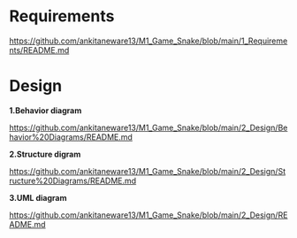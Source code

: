 # Requirements
https://github.com/ankitaneware13/M1_Game_Snake/blob/main/1_Requirements/README.md
# Design
**1.Behavior diagram**

https://github.com/ankitaneware13/M1_Game_Snake/blob/main/2_Design/Behavior%20Diagrams/README.md

**2.Structure digram**

https://github.com/ankitaneware13/M1_Game_Snake/blob/main/2_Design/Structure%20Diagrams/README.md

**3.UML diagram**

https://github.com/ankitaneware13/M1_Game_Snake/blob/main/2_Design/README.md
